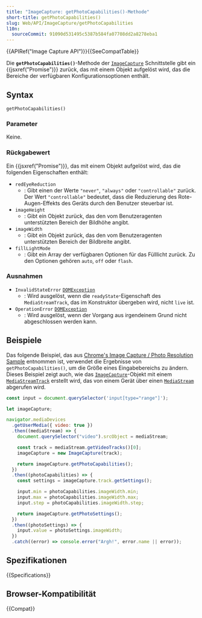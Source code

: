 ```yaml
---
title: "ImageCapture: getPhotoCapabilities()-Methode"
short-title: getPhotoCapabilities()
slug: Web/API/ImageCapture/getPhotoCapabilities
l10n:
  sourceCommit: 91090d531495c5387b584fa07708dd2a8278eba1
---
```


{{APIRef("Image Capture API")}}{{SeeCompatTable}}

Die **`getPhotoCapabilities()`**-Methode der [`ImageCapture`](/de/docs/Web/API/ImageCapture) Schnittstelle gibt ein {{jsxref("Promise")}} zurück, das mit einem Objekt aufgelöst wird, das die Bereiche der verfügbaren Konfigurationsoptionen enthält.

## Syntax

```js-nolint
getPhotoCapabilities()
```

### Parameter

Keine.

### Rückgabewert

Ein {{jsxref("Promise")}}, das mit einem Objekt aufgelöst wird, das die folgenden Eigenschaften enthält:

- `redEyeReduction`
  - : Gibt einen der Werte `"never"`, `"always"` oder `"controllable"` zurück. Der Wert `"controllable"` bedeutet, dass die Reduzierung des Rote-Augen-Effekts des Geräts durch den Benutzer steuerbar ist.
- `imageHeight`
  - : Gibt ein Objekt zurück, das den vom Benutzeragenten unterstützten Bereich der Bildhöhe angibt.
- `imageWidth`
  - : Gibt ein Objekt zurück, das den vom Benutzeragenten unterstützten Bereich der Bildbreite angibt.
- `fillLightMode`
  - : Gibt ein Array der verfügbaren Optionen für das Fülllicht zurück. Zu den Optionen gehören `auto`, `off` oder `flash`.

### Ausnahmen

- `InvalidStateError` [`DOMException`](/de/docs/Web/API/DOMException)
  - : Wird ausgelöst, wenn die `readyState`-Eigenschaft des `MediaStreamTrack`, das im Konstruktor übergeben wird, nicht `live` ist.
- `OperationError` [`DOMException`](/de/docs/Web/API/DOMException)
  - : Wird ausgelöst, wenn der Vorgang aus irgendeinem Grund nicht abgeschlossen werden kann.

## Beispiele

Das folgende Beispiel, das aus [Chrome's Image Capture / Photo Resolution Sample](https://googlechrome.github.io/samples/image-capture/photo-resolution.html) entnommen ist, verwendet die Ergebnisse von `getPhotoCapabilities()`, um die Größe eines Eingabebereichs zu ändern. Dieses Beispiel zeigt auch, wie das [`ImageCapture`](/de/docs/Web/API/ImageCapture)-Objekt mit einem [`MediaStreamTrack`](/de/docs/Web/API/MediaStreamTrack) erstellt wird, das von einem Gerät über einen [`MediaStream`](/de/docs/Web/API/MediaStream) abgerufen wird.

```js
const input = document.querySelector('input[type="range"]');

let imageCapture;

navigator.mediaDevices
  .getUserMedia({ video: true })
  .then((mediaStream) => {
    document.querySelector("video").srcObject = mediaStream;

    const track = mediaStream.getVideoTracks()[0];
    imageCapture = new ImageCapture(track);

    return imageCapture.getPhotoCapabilities();
  })
  .then((photoCapabilities) => {
    const settings = imageCapture.track.getSettings();

    input.min = photoCapabilities.imageWidth.min;
    input.max = photoCapabilities.imageWidth.max;
    input.step = photoCapabilities.imageWidth.step;

    return imageCapture.getPhotoSettings();
  })
  .then((photoSettings) => {
    input.value = photoSettings.imageWidth;
  })
  .catch((error) => console.error("Argh!", error.name || error));
```

## Spezifikationen

{{Specifications}}

## Browser-Kompatibilität

{{Compat}}
